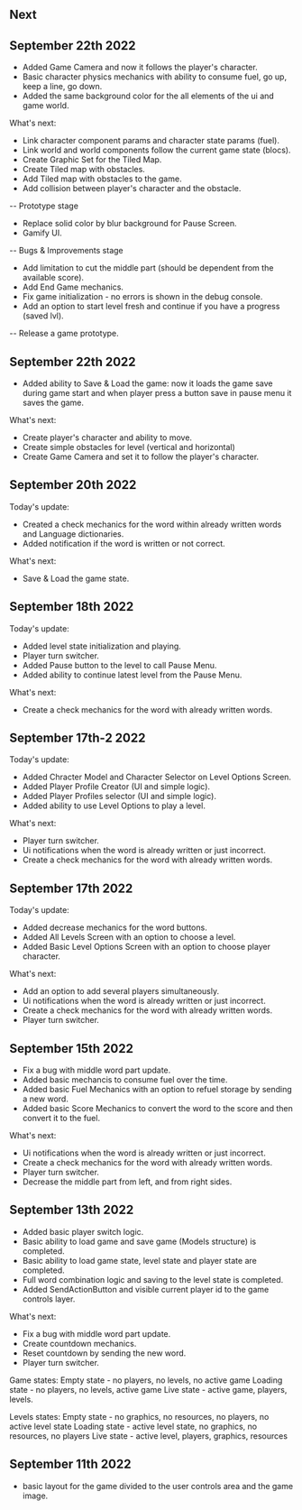 ## Next

## September 22th 2022
- Added Game Camera and now it follows the player's character.
- Basic character physics mechanics with ability to consume fuel, go up, keep a line, go down.
- Added the same background color for the all elements of the ui and game world.

What's next:
- Link character component params and character state params (fuel).
- Link world and world components follow the current game state (blocs).
- Create Graphic Set for the Tiled Map.
- Create Tiled map with obstacles.
- Add Tiled map with obstacles to the game.
- Add collision between player's character and the obstacle.


-- Prototype stage

- Replace solid color by blur background for Pause Screen.
- Gamify UI.

-- Bugs & Improvements stage

- Add limitation to cut the middle part (should be dependent from the available score).
- Add End Game mechanics.
- Fix game initialization - no errors is shown in the debug console.
- Add an option to start level fresh and continue if you have a progress (saved lvl).

-- Release a game prototype.


## September 22th 2022

- Added ability to Save & Load the game: now it loads the game save during game start and when player press a button save in pause menu it saves the game.

What's next:
- Create player's character and ability to move.
- Create simple obstacles for level (vertical and horizontal)
- Create Game Camera and set it to follow the player's character.

## September 20th 2022

Today's update:
- Created a check mechanics for the word within already written words and Language dictionaries.
- Added notification if the word is written or not correct.

What's next:
- Save & Load the game state.


## September 18th 2022

Today's update:
- Added level state initialization and playing.
- Player turn switcher.
- Added Pause button to the level to call Pause Menu.
- Added ability to continue latest level from the Pause Menu.

What's next:
- Create a check mechanics for the word with already written words.

## September 17th-2 2022

Today's update:
- Added Chracter Model and Character Selector on Level Options Screen.
- Added Player Profile Creator (UI and simple logic).
- Added Player Profiles selector (UI and simple logic).
- Added ability to use Level Options to play a level.


What's next:
- Player turn switcher.
- Ui notifications when the word is already written or just incorrect.
- Create a check mechanics for the word with already written words.

## September 17th 2022

Today's update:
- Added decrease mechanics for the word buttons.
- Added All Levels Screen with an option to choose a level.
- Added Basic Level Options Screen with an option to choose player character.

What's next:
- Add an option to add several players simultaneously.
- Ui notifications when the word is already written or just incorrect.
- Create a check mechanics for the word with already written words.
- Player turn switcher.


## September 15th 2022

- Fix a bug with middle word part update.
- Added basic mechancis to consume fuel over the time.
- Added basic Fuel Mechanics with an option to refuel storage by sending a new word.
- Added basic Score Mechanics to convert the word to the score and then convert it to the fuel.

What's next:
- Ui notifications when the word is already written or just incorrect.
- Create a check mechanics for the word with already written words.
- Player turn switcher.
- Decrease the middle part from left, and from right sides.

## September 13th 2022

- Added basic player switch logic.
- Basic ability to load game and save game (Models structure) is completed.
- Basic ability to load game state, level state and player state are completed.
- Full word combination logic and saving to the level state is completed.
- Added SendActionButton and visible current player id to the game controls layer.

What's next:
- Fix a bug with middle word part update.
- Create countdown mechanics.
- Reset countdown by sending the new word.
- Player turn switcher.


Game states:
Empty state - no players, no levels, no active game
Loading state - no players, no levels, active game
Live state - active game, players, levels.

Levels states:
Empty state - no graphics, no resources, no players, no active level state
Loading state - active level state, no graphics, no resources, no players
Live state - active level, players, graphics, resources 


## September 11th 2022

- basic layout for the game divided to the user controls area and the game image.
